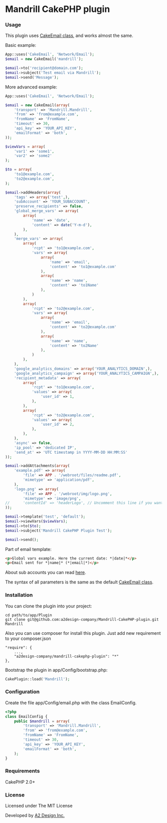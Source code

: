 # Mandrill CakePHP plugin

### Usage

This plugin uses [CakeEmail class](http://book.cakephp.org/2.0/en/core-utility-libraries/email.html), and works almost the same.

Basic example:

```php
App::uses('CakeEmail', 'Network/Email');
$email = new CakeEmail('mandrill');

$email->to('recipient@domain.com');
$email->subject('Test email via Mandrill');
$email->send('Message');
```

More advanced example:

```php
App::uses('CakeEmail', 'Network/Email');

$email = new CakeEmail(array(
    'transport' => 'Mandrill.Mandrill',
    'from' => 'from@example.com',
    'fromName' => 'FromName',
    'timeout' => 30,
    'api_key' => 'YOUR_API_KEY',
    'emailFormat' => 'both',
));

$viewVars = array(
    'var1' => 'some1',
    'var2' => 'some2'
);

$to = array(
    'to1@example.com',
    'to2@example.com',
);

$email->addHeaders(array(
    'tags' => array('test',),
    'subAccount' => 'YOUR_SUBACCOUNT',
    'preserve_recipients' => false,
    'global_merge_vars' => array(
        array(
            'name' => 'date',
            'content' => date('Y-m-d'),
        ),
    ),
    'merge_vars' => array(
        array(
            'rcpt' => 'to1@example.com',
            'vars' => array(
                array(
                    'name' => 'email',
                    'content' => 'to1@example.com'
                ),
                array(
                    'name' => 'name',
                    'content' => 'to1Name'
                ),
            )
        ),
        array(
            'rcpt' => 'to2@example.com',
            'vars' => array(
                array(
                    'name' => 'email',
                    'content' => 'to2@example.com'
                ),
                array(
                    'name' => 'name',
                    'content' => 'to2Name'
                ),
            )
        ),
    ),
    'google_analytics_domains' => array('YOUR_ANALYTICS_DOMAIN',),
    'google_analytics_campaign' => array('YOUR_ANALYTICS_CAMPAIGN',),
    'recipient_metadata' => array(
        array(
            'rcpt' => 'to1@example.com',
            'values' => array(
                'user_id' => 1,
            ),
        ),
        array(
            'rcpt' => 'to2@example.com',
            'values' => array(
                'user_id' => 2,
            ),
        ),
    ),
    'async' => false,
    'ip_pool' => 'dedicated IP',
    'send_at' => 'UTC timestamp in YYYY-MM-DD HH:MM:SS'
));

$email->addAttachments(array(
    'example.pdf' => array(
        'file' => APP . '/webroot/files/readme.pdf',
        'mimetype' => 'application/pdf',
    ),
    'logo.png' => array(
        'file' => APP . '/webroot/img/logo.png',
        'mimetype' => 'image/png',
//      'contentId' => 'headerLogo', // Uncomment this line if you want use inline image
));

$email->template('test', 'default');
$email->viewVars($viewVars);
$email->to($to);
$email->subject('Mandrill CakePHP Plugin Test');

$email->send();
```

Part of email template:

```html
<p>Global vars example. Here the current date: *|date|*</p>
<p>Email sent for *|name|* (*|email|*)</p>
```

About sub accounts you can read [here](http://help.mandrill.com/forums/22476178-Subaccounts-Basics).

The syntax of all parameters is the same as the default [CakeEmail class](http://book.cakephp.org/2.0/en/core-utility-libraries/email.html).

### Installation

You can clone the plugin into your project:

```
cd path/to/app/Plugin
git clone git@github.com:a2design-company/Mandrill-CakePHP-plugin.git Mandrill
```

Also you can use composer for install this plugin. Just add new requirement to your composer.json

```
"require": {
    ...,
    "a2design-company/mandrill-cakephp-plugin": "*"
},
```

Bootstrap the plugin in app/Config/bootstrap.php:

```php
CakePlugin::load('Mandrill');
```

### Configuration

Create the file app/Config/email.php with the class EmailConfig.

```php
<?php
class EmailConfig {
	public $mandrill = array(
        'transport' => 'Mandrill.Mandrill',
        'from' => 'from@example.com',
        'fromName' => 'FromName',
        'timeout' => 30,
        'api_key' => 'YOUR_API_KEY',
        'emailFormat' => 'both',
    );
}
```


### Requirements

CakePHP 2.0+

### License

Licensed under The MIT License

Developed by [A2 Design Inc.](http://www.a2design.biz)
